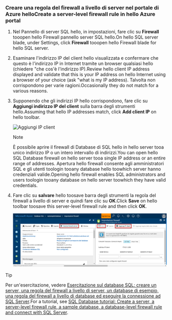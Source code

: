
<!--
includes/sql-database-create-new-server-firewall-portal.md

Latest Freshness check:  2016-11-28 , rickbyh.

As of circa 2016-04-11, hello following topics might include this include:
articles/sql-database/sql-database-get-started.md
articles/sql-database/sql-database-configure-firewall-settings
articles/sql-data-warehouse-get-started-provision.md

-->
### <a name="create-a-server-level-firewall-rule-in-hello-azure-portal"></a><span data-ttu-id="056f8-101">Creare una regola del firewall a livello di server nel portale di Azure hello</span><span class="sxs-lookup"><span data-stu-id="056f8-101">Create a server-level firewall rule in hello Azure portal</span></span>

1. <span data-ttu-id="056f8-102">Nel Pannello di server SQL hello, in impostazioni, fare clic su **Firewall** tooopen hello Firewall pannello server SQL hello.</span><span class="sxs-lookup"><span data-stu-id="056f8-102">On hello SQL server blade, under Settings, click **Firewall** tooopen hello Firewall blade for hello SQL server.</span></span>

    <!-- ![sql server firewall](../articles/sql-database/media/sql-database-get-started/sql-server-firewall.png) -->

2. <span data-ttu-id="056f8-103">Esaminare l'indirizzo IP del client hello visualizzata e confermare che questo è l'indirizzo IP in Internet tramite un browser qualsiasi hello (chiedere "che cos'è l'indirizzo IP).</span><span class="sxs-lookup"><span data-stu-id="056f8-103">Review hello client IP address displayed and validate that this is your IP address on hello Internet using a browser of your choice (ask "what is my IP address).</span></span> <span data-ttu-id="056f8-104">Talvolta non corrispondono per varie ragioni.</span><span class="sxs-lookup"><span data-stu-id="056f8-104">Occasionally they do not match for a various reasons.</span></span>

    <!-- ![your IP address](../articles/sql-database/media/sql-database-get-started/your-ip-address.png) -->

3. <span data-ttu-id="056f8-105">Supponendo che gli indirizzi IP hello corrispondono, fare clic su **Aggiungi indirizzo IP del client** sulla barra degli strumenti hello.</span><span class="sxs-lookup"><span data-stu-id="056f8-105">Assuming that hello IP addresses match, click **Add client IP** on hello toolbar.</span></span>

    ![Aggiungi IP client](../articles/sql-data-warehouse/media/sql-data-warehouse-get-started-provision/add-client-ip.png)

    > [!NOTE]
    > <span data-ttu-id="056f8-107">È possibile aprire il firewall di Database di SQL hello in hello server tooa unico indirizzo IP o un intero intervallo di indirizzi.</span><span class="sxs-lookup"><span data-stu-id="056f8-107">You can open hello SQL Database firewall on hello server tooa single IP address or an entire range of addresses.</span></span> <span data-ttu-id="056f8-108">Apertura hello firewall consente agli amministratori SQL e gli utenti toologin tooany database hello toowhich server hanno credenziali valide.</span><span class="sxs-lookup"><span data-stu-id="056f8-108">Opening hello firewall enables SQL administrators and users toologin tooany database on hello server toowhich they have valid credentials.</span></span>
    >

4. <span data-ttu-id="056f8-109">Fare clic su **salvare** hello toosave barra degli strumenti la regola del firewall a livello di server e quindi fare clic su **OK**.</span><span class="sxs-lookup"><span data-stu-id="056f8-109">Click **Save** on hello toolbar toosave this server-level firewall rule and then click **OK**.</span></span>

    ![Aggiungi IP client](../articles/sql-database/media/sql-database-get-started-portal/server-firewall-rule.png)

> [!Tip]
> <span data-ttu-id="056f8-111">Per un'esercitazione, vedere [Esercitazione sul database SQL: creare un server, una regola del firewall a livello di server, un database di esempio, una regola del firewall a livello di database ed eseguire la connessione ad SQL Server](../articles/sql-database/sql-database-get-started.md).</span><span class="sxs-lookup"><span data-stu-id="056f8-111">For a tutorial, see [SQL Database tutorial: Create a server, a server-level firewall rule, a sample database, a database-level firewall rule and connect with SQL Server](../articles/sql-database/sql-database-get-started.md).</span></span>    
>
